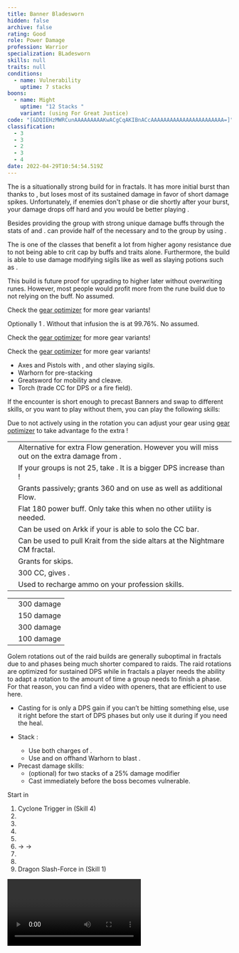 ```yaml
---
title: Banner Bladesworn
hidden: false
archive: false
rating: Good
role: Power Damage
profession: Warrior
specialization: BLadesworn
skills: null
traits: null
conditions:
  - name: Vulnerability
    uptime: 7 stacks
boons:
  - name: Might
    uptime: "12 Stacks "
    variant: (using For Great Justice)
code: "[&DQIEHzMWRCunAAAAAAAAAKwACgCqAKIBnACcAAAAAAAAAAAAAAAAAAAAAAA=]"
classification:
  - 3
  - 3
  - 2
  - 3
  - 4
date: 2022-04-29T10:54:54.519Z
---
```


The <Specialization text="Power Bladesworn" name="Bladesworn"/> is a situationally strong build for <Specialization name="Warrior"/> in fractals. It has more initial burst than <Specialization text="Power Berserker" name="Berserker"/> thanks to <Skill name="Dragon Trigger" />, but loses most of its sustained damage in favor of short damage spikes. Unfortunately, if enemies don't phase or die shortly after your burst, your damage drops off hard and you would be better playing <Specialization text="Power Berserker" name="Berserker"/>.

Besides providing the group with strong unique damage buffs through the stats of <Skill name="Banner of Strength"/> and <Skill name="Banner of Discipline"/>. <Specialization name="Warrior"/> can provide half of the necessary <Boon name="Might"/> and <Boon name="Fury"/> to the group by using <Skill name="Forgreatjustice"/>.

The <Specialization text="Power Bladesworn" name="Bladesworn"/> is one of the classes that benefit a lot from higher agony resistance due to not being able to crit cap by buffs and traits alone. Furthermore, the build is able to use damage modifying sigils like <Item name="Impact" type="Sigil"/> as well as slaying potions such as <Item name="Powerful Potion of Slaying Scarlets Armies"/>.

<Divider text="Equipment" />

<CharacterWithAr>
<Character title="162 AR + Scholar Rune" gear={{
  "profession": "Warrior",
  "weight": "Heavy",
  "gear": [
    "Assassin",
    "Berserker",
    "Berserker",
    "Berserker",
    "Berserker",
    "Berserker",
    "Assassin",
    "Assassin",
    "Assassin",
    "Assassin",
    "Assassin",
    "Berserker",
    "Berserker",
    "Berserker"
  ],
  "attributes": {
    "Health": 21732,
    "Armor": 2514,
    "Power": 4010,
    "Precision": 2575,
    "Toughness": 1243,
    "Vitality": 1252,
    "Ferocity": 2298,
    "Condition Damage": 900,
    "Expertise": 0,
    "Concentration": 243,
    "Healing Power": 0,
    "Agony Resistance": 162,
    "Condition Duration": 0,
    "Boon Duration": 0.162,
    "Critical Chance": 1,
    "Critical Damage": 3.032,
    "Effective Power": 32183.513399152507,
    "Power DPS": 46434.972932855,
    "Bleeding Damage": 120.17499999999998,
    "Bleeding Stacks": 0,
    "Bleeding DPS": 0,
    "Burning Damage": 427.728125,
    "Burning Stacks": 0.54,
    "Burning DPS": 230.9731875,
    "Confusion Damage": 146.898125,
    "Confusion Stacks": 0,
    "Confusion DPS": 0,
    "Poison Damage": 138.35937499999997,
    "Poison Stacks": 0,
    "Poison DPS": 0,
    "Torment Damage": 178.36499999999998,
    "Torment Stacks": 0,
    "Torment DPS": 0,
    "Damage": 46665.946120355,
    "Effective Health": 108724871.64179106,
    "Survivability": 55274.46448489632,
    "Effective Healing": 390,
    "Healing": 390
  },
    "infusions": [
      49432, 49432, 49432, 49432, 49432, 49432, 49432,
      49432, 49432, 49432, 49432, 49432, 49432, 49432,
      49432, 49432, 49432, 49432
    ],
    "weight": "Heavy",
    "runeId": 24836,
    "runeName": "Scholar",
    "weapons": {
      "weapon1MainType": "Axe",
      "weapon1MainSigil1Id": 24615,
      "weapon1OffType": "Pistol",
      "weapon1OffSigilId": 24868
    },
    "consumables": {
      "foodId": 91805,
      "utilityId": 9443,
      "infusion": "Mighty +9 Agony Infusion"
    },
    "skills": {
      "heal": "Mending",
      "utility2": "Banner of Strength",
      "utility3": "Banner of Discipline",
      "elite": "Signet of Rage"
    },
    "assumedBuffs": [{"id": "Might", "type": "Boon"}, {"id": "Fury", "type": "Boon"}, {"gw2id": 1786, "type": "Trait"}, {"gw2id": 12497, "type": "Skill"}, {"gw2id": 14407, "type": "Skill"}, {"gw2id": 14405, "type": "Skill"}, {"gw2id": 14404, "type": "Skill"}]
}}>

This build is future proof for upgrading to higher <Attribute name="Agony Resistance"/> later without overwriting runes. However, most people would profit more from the <Item name="eagle" text="Eagle"/> rune build due to not relying on the <Item name="scholar" text="Scholar"/> buff. No <Trait name="Spotter"/> assumed.

Check the [gear optimizer](https://optimizer.discretize.eu/) for more gear variants!

</Character>
<Character title="162 AR + Eagle Rune" gear={{
  "profession": "Warrior",
  "weight": "Heavy",
  "gear": [
    "Berserker",
    "Berserker",
    "Berserker",
    "Berserker",
    "Berserker",
    "Berserker",
    "Berserker",
    "Assassin",
    "Berserker",
    "Berserker",
    "Berserker",
    "Berserker",
    "Berserker",
    "Berserker"
  ],
  "attributes": {
    "Health": 21742,
    "Armor": 2514,
    "Power": 4015,
    "Precision": 2570,
    "Toughness": 1243,
    "Vitality": 1253,
    "Ferocity": 2299,
    "Condition Damage": 900,
    "Expertise": 0,
    "Concentration": 243,
    "Healing Power": 0,
    "Agony Resistance": 162,
    "Condition Duration": 0,
    "Boon Duration": 0.162,
    "Critical Chance": 0.9976190476190476,
    "Critical Damage": 3.0326666666666666,
    "Effective Power": 32179.29227973723,
    "Power DPS": 46428.882623094105,
    "Bleeding Damage": 120.17499999999998,
    "Bleeding Stacks": 0,
    "Bleeding DPS": 0,
    "Burning Damage": 427.728125,
    "Burning Stacks": 0.54,
    "Burning DPS": 230.9731875,
    "Confusion Damage": 146.898125,
    "Confusion Stacks": 0,
    "Confusion DPS": 0,
    "Poison Damage": 138.35937499999997,
    "Poison Stacks": 0,
    "Poison DPS": 0,
    "Torment Damage": 178.36499999999998,
    "Torment Stacks": 0,
    "Torment DPS": 0,
    "Damage": 46659.855810594105,
    "Effective Health": 108774901.49253733,
    "Survivability": 55299.89908110693,
    "Effective Healing": 390,
    "Healing": 390
  },
    "infusions": [
      37132, 49432, 49432, 49432, 49432, 49432, 49432,
      49432, 49432, 49432, 49432, 49432, 49432, 49432,
      49432, 49432, 49432, 49432
    ],
    "weight": "Heavy",
    "runeId": 24723,
    "runeName": "Eagle",
    "weapons": {
      "weapon1MainType": "Axe",
      "weapon1MainSigil1Id": 24615,
      "weapon1OffType": "Pistol",
      "weapon1OffSigilId": 24868
    },
    "consumables": {
      "foodId": 91805,
      "utilityId": 9443,
      "infusion": "Mighty +9 Agony Infusion"
    },
    "skills": {
      "heal": "Mending",
      "utility2": "Banner of Strength",
      "utility3": "Banner of Discipline",
      "elite": "Signet of Rage"
    },
    "assumedBuffs": [{"id": "Might", "type": "Boon"}, {"id": "Fury", "type": "Boon"}, {"gw2id": 1786, "type": "Trait"}, {"gw2id": 12497, "type": "Skill"}, {"gw2id": 14407, "type": "Skill"}, {"gw2id": 14405, "type": "Skill"}, {"gw2id": 14404, "type": "Skill"}]
}}>

Optionally 1 <Item id="37132"/>. Without that infusion the <Attribute name="Critical Chance"/> is at 99.76%. No <Trait name="Spotter"/> assumed.

Check the [gear optimizer](https://optimizer.discretize.eu/) for more gear variants!

</Character>
<Character title="222 AR" gear={{
  "profession": "Warrior",
  "weight": "Heavy",
  "gear": [
    "Berserker",
    "Berserker",
    "Berserker",
    "Berserker",
    "Berserker",
    "Berserker",
    "Assassin",
    "Assassin",
    "Assassin",
    "Berserker",
    "Berserker",
    "Berserker",
    "Berserker",
    "Berserker"
  ],
  "attributes": {
    "Health": 21832,
    "Armor": 2604,
    "Power": 4098,
    "Precision": 2575,
    "Toughness": 1333,
    "Vitality": 1262,
    "Ferocity": 2308,
    "Condition Damage": 900,
    "Expertise": 0,
    "Concentration": 333,
    "Healing Power": 0,
    "Agony Resistance": 222,
    "Condition Duration": 0,
    "Boon Duration": 0.222,
    "Critical Chance": 1,
    "Critical Damage": 3.038666666666667,
    "Effective Power": 32962.10204439076,
    "Power DPS": 47558.335140674695,
    "Bleeding Damage": 120.17499999999998,
    "Bleeding Stacks": 0,
    "Bleeding DPS": 0,
    "Burning Damage": 427.728125,
    "Burning Stacks": 0.54,
    "Burning DPS": 230.9731875,
    "Confusion Damage": 146.898125,
    "Confusion Stacks": 0,
    "Confusion DPS": 0,
    "Poison Damage": 138.35937499999997,
    "Poison Stacks": 0,
    "Poison DPS": 0,
    "Torment Damage": 178.36499999999998,
    "Torment Stacks": 0,
    "Torment DPS": 0,
    "Damage": 47789.308328174695,
    "Effective Health": 113135379.10447763,
    "Survivability": 57516.71535560632,
    "Effective Healing": 390,
    "Healing": 390
  },
    "infusions": [
      37132, 37131, 37131, 37131, 37131, 37131, 37131,
      37131, 37131, 37131, 37131, 37131, 37131, 37131,
      37131, 37131, 37131, 37131
    ],
    "weight": "Heavy",
    "runeId": 24836,
    "runeName": "Scholar",
    "weapons": {
      "weapon1MainType": "Axe",
      "weapon1MainSigil1Id": 24615,
      "weapon1OffType": "Pistol",
      "weapon1OffSigilId": 24868
    },
    "consumables": {
      "foodId": 91805,
      "utilityId": 9443,
      "infusion": "Mighty +9 Agony Infusion"
    },
    "skills": {
      "heal": "Mending",
      "utility2": "Banner of Strength",
      "utility3": "Banner of Discipline",
      "elite": "Signet of Rage"
    },
    "assumedBuffs": [{"id": "Might", "type": "Boon"}, {"id": "Fury", "type": "Boon"}, {"gw2id": 1786, "type": "Trait"}, {"gw2id": 12497, "type": "Skill"}, {"gw2id": 14407, "type": "Skill"}, {"gw2id": 14405, "type": "Skill"}, {"gw2id": 14404, "type": "Skill"}]
}}>

Check the [gear optimizer](https://optimizer.discretize.eu/) for more gear variants!

</Character>
</CharacterWithAr>

<Divider text="Build" />

<Grid>
<GridItem sm="7">
<Traits traits1Id="4" traits1="Strength" traits1Selected="Peak Performance,Great Fortitude,Berserkers Power" traits2="Discipline" traits2Selected="Warriors Sprint,Doubled Standards,Axe Mastery" traits3Id="68" traits3="Bladesworn" traits3Selected="Unseen Sword,Fierce as Fire,Unyielding Dragon"/>

<Card title="Extra Weapons">

- Axes and Pistols with <Item name="Night" type="Sigil" disableText/>, <Item name="Serpent Slaying" type="Sigil" disableText/> and other slaying sigils.
- Warhorn for pre-stacking <Boon name="Might"/>
- Greatsword for mobility and cleave.
- Torch (trade CC for DPS or a fire field).

</Card>
<Card title="DPS Skills">

If the encounter is short enough to precast Banners and swap to different skills, or you want to play without them, you can play the following skills:

<Skills
  unembossed
  heal="Mending"
  utility1="Signet of Might"
  utility2="Signet of Fury"
  utility3="Flow Stabilizer"
  elite="Signet of Rage"
/>

<Warning>

Due to not actively using <Skill name="Signet of Fury"/> in the rotation you can adjust your gear using [gear optimizer](https://optimizer.discretize.eu/) to take advantage fo the extra <Attribute name="Precision"/>!
</Warning>
</Card>
</GridItem>

<GridItem sm="5">
<Card title="Situational Skills">

|                                                           |                                                                                                                                                                                   |
| --------------------------------------------------------- | --------------------------------------------------------------------------------------------------------------------------------------------------------------------------------- |
| <Skill name="To The Limit" size="big" disableText/>       | Alternative for extra Flow generation. However you will miss out on the extra damage from <Trait name="Peak Performance"/>.                                                       |
| <Skill name="For Great Justice!" size="big" disableText/> | If your groups <Boon name="Might"/> is not 25, take <Skill name="Forgreatjustice"/>. It is a bigger DPS increase than <Skill name="signetofmight"/>!                              |
| <Skill name="Signet of fury" size="big" disableText/>     | Grants <Attribute name="Precision" text="180 Precision"/> passively; grants 360 <Attribute name="Precision"/> and <Attribute name="Ferocity"/> on use as well as additional Flow. |
| <Skill name="Signet of might" size="big" disableText/>    | Flat 180 power buff. Only take this when no other utility is needed.                                                                                                              |
| <Skill name="Battle Standard" size="big" disableText/>    | Can be used on Arkk if your <Specialization name="Renegade"/> is able to solo the CC bar.                                                                                         |
| <Skill name="onmymark" size="big" disableText/>           | Can be used to pull Krait from the side altars at the Nightmare CM fractal.                                                                                                       |
| <Skill name="featherfootgrace" size="big" disableText/>   | Grants <Effect name="Superspeed"/> for skips.                                                                                                                                     |
| <Skill name="bullscharge" size="big" disableText/>        | 300 CC, gives <Trait name="Peakperformance"/>.                                                                                                                                    |
| <Skill name="Tactical Reload" size="big" disableText/>    | Used to recharge ammo on your profession skills.                                                                                                                                  |

</Card>
<Card title="CC skills">

|                             |            |
| --------------------------- | ---------- |
| <Skill name="bullscharge"/> | 300 damage |
| <Skill id="14502"/>         | 150 damage |
| <Skill id="14415"/>         | 300 damage |
| <Skill id="14503"/>         | 100 damage |

</Card>
</GridItem>
</Grid>

<Divider text="Rotation / Skill usage" />

<Grid>
<GridItem xs="12" sm="6">
<Card title="Information">

Golem rotations out of the raid builds are generally suboptimal in fractals due to <Effect name="Exposed"/> and phases being much shorter compared to raids. The raid rotations are optimized for sustained DPS while in fractals a player needs the ability to adapt a rotation to the amount of time a group needs to finish a phase.\
For that reason, you can find a video with openers, that are efficient to use here.

- Casting <Skill name="Mending"/> for <Trait name="Peak Performance"/> is only a DPS gain if you can’t be hitting something else, use it right before the start of DPS phases but only use it during if you need the heal.

</Card>
</GridItem>

<GridItem xs="12" sm="6">

<Card title="Precasting">

- Stack <Boon name="Might"/>:
  - Use both charges of <Skill name="For Great Justice!"/>.
  - Use <Skill name="Call of Valor"/> and <Skill id="14393"/> on offhand Warhorn to blast <Boon name="Might"/>.
- Precast damage skills:
  - (optional) <Skill id="14393"/> for two stacks of a 25% damage modifier
  - Cast <Skill name="Mending"/> immediately before the boss becomes vulnerable.

</Card>

</GridItem>

<GridItem xs="12" sm="6">

<Card title="Opener">

Start in <Skill name="Unsheathe Gunsaber"/>

1. Cyclone Trigger in <Skill name="Unsheathe Gunsaber"/> (Skill 4)
2. <Skill name="Sheathe Gunsaber" />
3. <Skill name="Dragons Roar" />
4. <Skill name="Cyclone Axe" />
5. <Skill name="Gunstinger" />
6. <Skill name="Chop" /> -> <Skill name="Double Chop" /> -> <Skill name="Triple Chop" />
7. <Skill name="Unsheathe Gunsaber" />
8. <Skill name="Dragon Trigger" />
9. Dragon Slash-Force in <Skill name="Dragon Trigger"/> (Skill 1)

</Card>

</GridItem>

<GridItem xs="12" sm="6">
<Card title="Golem Rotation">

<Video youtube="jT02tOOVGC8" caption="by Costa Primo"/>
</Card>
</GridItem>
</Grid>
